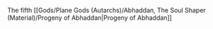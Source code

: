 The fifth [[Gods/Plane Gods (Autarchs)/Abhaddan, The Soul Shaper (Material)/Progeny of Abhaddan|Progeny of Abhaddan]]